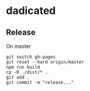 # dadicated

## Release

On master

```
git switch gh-pages
git reset --hard origin/master
npm run build
cp -R ./dist/* .
git add .
git commit -m "release..."
```
